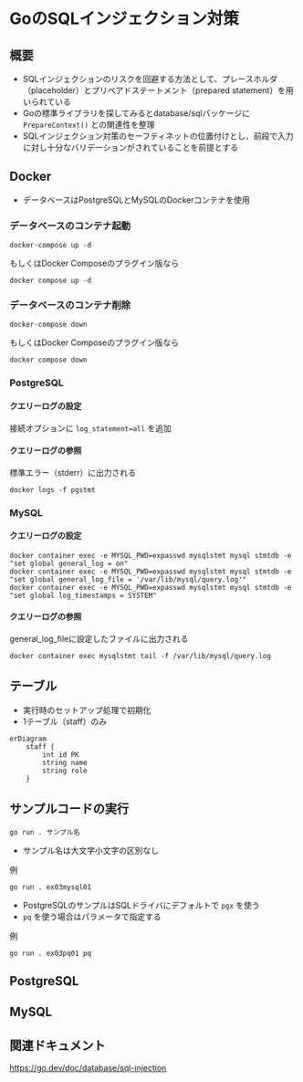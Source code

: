 # GoのSQLインジェクション対策

## 概要

- SQLインジェクションのリスクを回避する方法として、プレースホルダ（placeholder）とプリペアドステートメント（prepared statement）を用いられている
- Goの標準ライブラリを探してみるとdatabase/sqlパッケージに `PrepareContext()` との関連性を整理
- SQLインジェクション対策のセーフティネットの位置付けとし、前段で入力に対し十分なバリデーションがされていることを前提とする

## Docker

- データベースはPostgreSQLとMySQLのDockerコンテナを使用

### データベースのコンテナ起動

```Shell
docker-compose up -d
```

もしくはDocker Composeのプラグイン版なら

```Shell
docker compose up -d
```

### データベースのコンテナ削除

```Shell
docker-compose down
```

もしくはDocker Composeのプラグイン版なら

```Shell
docker compose down
```

### PostgreSQL

#### クエリーログの設定

接続オプションに `log_statement=all` を追加

#### クエリーログの参照

標準エラー（stderr）に出力される

```shell
docker logs -f pgstmt
```

### MySQL

#### クエリーログの設定

```shell
docker container exec -e MYSQL_PWD=expasswd mysqlstmt mysql stmtdb -e "set global general_log = on"
docker container exec -e MYSQL_PWD=expasswd mysqlstmt mysql stmtdb -e "set global general_log_file = '/var/lib/mysql/query.log'"
docker container exec -e MYSQL_PWD=expasswd mysqlstmt mysql stmtdb -e "set global log_timestamps = SYSTEM"
```

#### クエリーログの参照

general_log_fileに設定したファイルに出力される

```shell
docker container exec mysqlstmt tail -f /var/lib/mysql/query.log
```

## テーブル

- 実行時のセットアップ処理で初期化
- 1テーブル（staff）のみ

```mermaid
erDiagram
    staff {
        int id PK
        string name
        string role
    }
```

## サンプルコードの実行

```Shell
go run . サンプル名
```

- サンプル名は大文字小文字の区別なし

例

```Shell
go run . ex03mysql01
```

- PostgreSQLのサンプルはSQLドライバにデフォルトで `pgx` を使う
- `pq` を使う場合はパラメータで指定する

例

```Shell
go run . ex03pq01 pq
```

## PostgreSQL

## MySQL

## 関連ドキュメント

<https://go.dev/doc/database/sql-injection>
